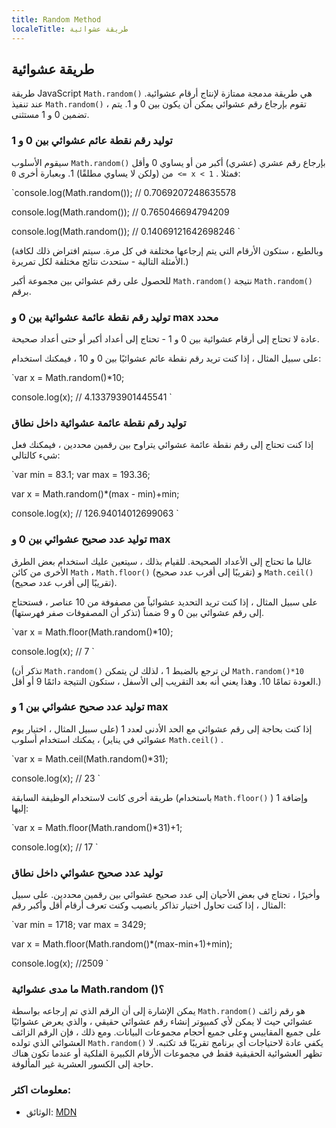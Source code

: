 ```yaml
---
title: Random Method
localeTitle: طريقة عشوائية
---
```

## طريقة عشوائية

طريقة JavaScript `Math.random()` هي طريقة مدمجة ممتازة لإنتاج أرقام عشوائية. عند تنفيذ `Math.random()` ، تقوم بإرجاع رقم عشوائي يمكن أن يكون بين 0 و 1. يتم تضمين 0 و 1 مستثنى.

### توليد رقم نقطة عائم عشوائي بين 0 و 1

سيقوم الأسلوب `Math.random()` بإرجاع رقم عشري (عشري) أكبر من أو يساوي 0 وأقل من (ولكن لا يساوي مطلقًا) 1. وبعبارة أخرى `0 <= x < 1` . فمثلا:

 `console.log(Math.random()); 
 // 0.7069207248635578 
 
 console.log(Math.random()); 
 // 0.765046694794209 
 
 console.log(Math.random()); 
 // 0.14069121642698246 
` 

(وبالطبع ، ستكون الأرقام التي يتم إرجاعها مختلفة في كل مرة. سيتم افتراض ذلك لكافة الأمثلة التالية - ستحدث نتائج مختلفة لكل تمريرة.)

للحصول على رقم عشوائي بين مجموعة أكبر `Math.random()` نتيجة `Math.random()` برقم.

### توليد رقم نقطة عائمة عشوائية بين 0 و max محدد

عادة لا تحتاج إلى أرقام عشوائية بين 0 و 1 - تحتاج إلى أعداد أكبر أو حتى أعداد صحيحة.

على سبيل المثال ، إذا كنت تريد رقم نقطة عائم عشوائيًا بين 0 و 10 ، فيمكنك استخدام:

 `var x = Math.random()*10; 
 
 console.log(x); 
 // 4.133793901445541 
` 

### توليد رقم نقطة عائمة عشوائية داخل نطاق

إذا كنت تحتاج إلى رقم نقطة عائمة عشوائي يتراوح بين رقمين محددين ، فيمكنك فعل شيء كالتالي:

 `var min = 83.1; 
 var max = 193.36; 
 
 var x = Math.random()*(max - min)+min; 
 
 console.log(x); 
 // 126.94014012699063 
` 

### توليد عدد صحيح عشوائي بين 0 و max

غالبا ما تحتاج إلى الأعداد الصحيحة. للقيام بذلك ، سيتعين عليك استخدام بعض الطرق الأخرى من كائن `Math` ، `Math.floor()` (تقريبًا إلى أقرب عدد صحيح) و `Math.ceil()` (تقريبًا إلى أقرب عدد صحيح).

على سبيل المثال ، إذا كنت تريد التحديد عشوائياً من مصفوفة من 10 عناصر ، فستحتاج إلى رقم عشوائي بين 0 و 9 ضمناً (تذكر أن المصفوفات صفر فهرستها).

 `var x = Math.floor(Math.random()*10); 
 
 console.log(x); 
 // 7 
` 

(تذكر أن `Math.random()` لن ترجع بالضبط 1 ، لذلك لن يتمكن `Math.random()*10` العودة تمامًا 10. وهذا يعني أنه بعد التقريب إلى الأسفل ، ستكون النتيجة دائمًا 9 أو أقل.)

### توليد عدد صحيح عشوائي بين 1 و max

إذا كنت بحاجة إلى رقم عشوائي مع الحد الأدنى لعدد 1 (على سبيل المثال ، اختيار يوم عشوائي في يناير) ، يمكنك استخدام أسلوب `Math.ceil()` .

 `var x = Math.ceil(Math.random()*31); 
 
 console.log(x); 
 // 23 
` 

طريقة أخرى كانت لاستخدام الوظيفة السابقة (باستخدام `Math.floor()` ) وإضافة 1 إليها:

 `var x = Math.floor(Math.random()*31)+1; 
 
 console.log(x); 
 // 17 
` 

### توليد عدد صحيح عشوائي داخل نطاق

وأخيرًا ، تحتاج في بعض الأحيان إلى عدد صحيح عشوائي بين رقمين محددين. على سبيل المثال ، إذا كنت تحاول اختيار تذاكر يانصيب وكنت تعرف أرقام أقل وأكبر رقم:

 `var min = 1718; 
 var max = 3429; 
 
 var x = Math.floor(Math.random()*(max-min+1)+min); 
 
 console.log(x); 
 //2509 
` 

### ما مدى عشوائية Math.random ()؟

يمكن الإشارة إلى أن الرقم الذي تم إرجاعه بواسطة `Math.random()` هو رقم زائف عشوائي حيث لا يمكن لأي كمبيوتر إنشاء رقم عشوائي حقيقي ، والذي يعرض عشوائيًا على جميع المقاييس وعلى جميع أحجام مجموعات البيانات. ومع ذلك ، فإن الرقم الزائف العشوائي الذي تولده `Math.random()` يكفي عادة لاحتياجات أي برنامج تقريبًا قد تكتبه. لا تظهر العشوائية الحقيقية فقط في مجموعات الأرقام الكبيرة الفلكية أو عندما تكون هناك حاجة إلى الكسور العشرية غير المألوفة.

### معلومات اكثر:

*   الوثائق: [MDN](https://developer.mozilla.org/en-US/docs/Web/JavaScript/Reference/Global_Objects/Math/random)